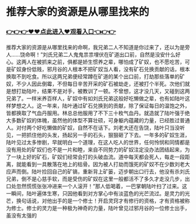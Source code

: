 # 推荐大家的资源是从哪里找来的

### <a href="https://8h6e.com">👉👉👉♥♥点此进入♥观看入口👈👉👉</a>

推荐大家的资源是从哪里找来的命啊，我兄弟二人不知道是你过来了，还以为是旁人……饶命啊！”刘氏兄弟二人鬼鬼祟祟埋伏在矿道出口前，自然是没安什么好心。这两人在被抓来之前，俱都是娇生惯养之辈，哪怕成了矿奴，也不愿吃苦，可是矿奴身份低贱，邪月谷的人根本不把矿奴当人看，没有矿石兑换贡献的话，根本换取不到吃食。所以这两兄弟便经常蹲在矿道的某个出口前，打劫那些落单的矿奴，不少人因此倒霉，不但每日辛苦开采的矿石被劫走，还被打个半死。次他们就是想打劫陆叶，结果不是对手，被教训了一顿。不曾想，这才没几天，又碰到这两兄弟了。一样米养百样人，矿奴中有如刘氏兄弟这般好吃懒做之辈，也有如陆叶这样梦想之人。这一年来，陆叶通过矿石兑换到的贡献，除了保证每日的温饱之外，皆都换取了气血丹服用。林总总他服用了不下三十枚气血丹。就造就了陆叶强于绝大多数矿奴的体魄，虽然他的体型不算壮硕，可身躯内蕴藏的力量，已经胜过普通人。对付两个好吃懒做的矿奴，自然不在话下。刘老大还在告饶，陆叶只当没听见，一把抓住他的头发，扬起另一手的石头，狠狠砸了下去。一年多的矿奴生涯，陆叶见过太多惨剧，早就明白一个道理，在这人吃人的世界，任何怜悯和同情都是没有用处的矿奴们也不是一片和睦，来自不同势力的矿奴注定没办法团结起来，为了一块上好的矿石，矿奴们经常会打的头破血流。道中每天都会死人，每走一段距离，就能看到一具散落在地上的枯骨。因为被人打劫而饿死的矿奴不在少数刘老大应声而倒。陆叶捡回自己的矿镐，重新背上矿篓，迈步朝出口行去，他没有杀刘氏兄弟，倒不是心慈手软，而是受伤的矿奴在这里一般都活不了多久才走没几步，出口处忽然慌慌张张冲进来一个人滚开！”那人低喝着，一巴掌朝陆叶扫了过来。这一瞬间，陆叶遍体生寒，只因他看到对方掌心中有淡蓝色的光芒流过。是灵力的光芒，换句话说，对他出手的是一个修士！开启灵窍才有修行的资格，才有资格被称为修士。修士的灵力是一种极为神奇的力量，陆叶曾见过邪月谷的一位修士出手，虽没有太强的
